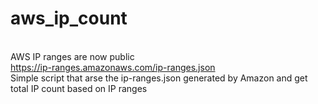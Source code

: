 # 

# aws_ip_count
<br>AWS IP ranges are now public
<br><url>https://ip-ranges.amazonaws.com/ip-ranges.json</url>
<br>Simple script that arse the ip-ranges.json generated by Amazon and get total IP count based on IP ranges

